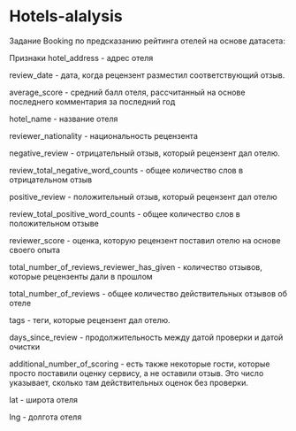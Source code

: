 # Hotels-alalysis


Задание Booking по предсказанию рейтинга отелей на основе датасета:


Признаки
hotel_address - адрес отеля

review_date - дата, когда рецензент разместил соответствующий отзыв.

average_score - средний балл отеля, рассчитанный на основе последнего комментария за последний год

hotel_name - название отеля

reviewer_nationality - национальность рецензента

negative_review - отрицательный отзыв, который рецензент дал отелю.

review_total_negative_word_counts - общее количество слов в отрицательном отзыв

positive_review - положительный отзыв, который рецензент дал отелю

review_total_positive_word_counts - общее количество слов в положительном отзыве

reviewer_score - оценка, которую рецензент поставил отелю на основе своего опыта

total_number_of_reviews_reviewer_has_given - количество отзывов, которые рецензенты дали в прошлом

total_number_of_reviews - общее количество действительных отзывов об отеле

tags - теги, которые рецензент дал отелю.

days_since_review - продолжительность между датой проверки и датой очистки

additional_number_of_scoring - есть также некоторые гости, которые просто поставили оценку сервису, а не оставили отзыв. Это число указывает, сколько там действительных оценок без проверки.

lat - широта отеля

lng - долгота отеля
